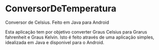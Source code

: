 # ConversorDeTemperatura
Conversor de Celsius. Feito em Java para Android

Esta aplicação tem por objetivo converter Graus Celsius para Grarus fahrenheit e Graus Kelvin.
Isto é feito através de uma aplicação simples, idealizada em Java e disponivel para o Android. 
